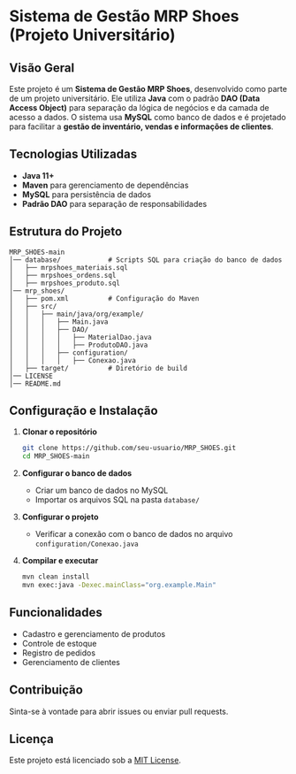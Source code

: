 # Sistema de Gestão MRP Shoes (Projeto Universitário)

## Visão Geral
Este projeto é um **Sistema de Gestão MRP Shoes**, desenvolvido como parte de um projeto universitário. Ele utiliza **Java** com o padrão **DAO (Data Access Object)** para separação da lógica de negócios e da camada de acesso a dados. O sistema usa **MySQL** como banco de dados e é projetado para facilitar a **gestão de inventário, vendas e informações de clientes**.

## Tecnologias Utilizadas
- **Java 11+**
- **Maven** para gerenciamento de dependências
- **MySQL** para persistência de dados
- **Padrão DAO** para separação de responsabilidades

## Estrutura do Projeto
```
MRP_SHOES-main
│── database/            # Scripts SQL para criação do banco de dados
│   ├── mrpshoes_materiais.sql
│   ├── mrpshoes_ordens.sql
│   ├── mrpshoes_produto.sql
│── mrp_shoes/
│   ├── pom.xml          # Configuração do Maven
│   ├── src/
│   │   ├── main/java/org/example/
│   │   │   ├── Main.java
│   │   │   ├── DAO/
│   │   │   │   ├── MaterialDao.java
│   │   │   │   ├── ProdutoDAO.java
│   │   │   ├── configuration/
│   │   │   │   ├── Conexao.java
│   ├── target/          # Diretório de build
│── LICENSE
│── README.md
```

## Configuração e Instalação
1. **Clonar o repositório**
   ```sh
   git clone https://github.com/seu-usuario/MRP_SHOES.git
   cd MRP_SHOES-main
   ```

2. **Configurar o banco de dados**
   - Criar um banco de dados no MySQL
   - Importar os arquivos SQL na pasta `database/`

3. **Configurar o projeto**
   - Verificar a conexão com o banco de dados no arquivo `configuration/Conexao.java`

4. **Compilar e executar**
   ```sh
   mvn clean install
   mvn exec:java -Dexec.mainClass="org.example.Main"
   ```

## Funcionalidades
- Cadastro e gerenciamento de produtos
- Controle de estoque
- Registro de pedidos
- Gerenciamento de clientes

## Contribuição
Sinta-se à vontade para abrir issues ou enviar pull requests.

## Licença
Este projeto está licenciado sob a [MIT License](LICENSE).

